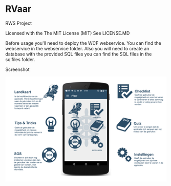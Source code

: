 # RVaar
RWS Project

Licensed with the The MIT License (MIT)
See LICENSE.MD

Before usage you'll need to deploy the WCF webservice. You can find the webservice in the webservice folder.
Also you will need to create an database with the provided SQL files you can find the SQL files in the sqlfiles folder.

Screenshot 

![Screenshot rvaar](https://github.com/haydar100/RVaar/blob/master/Screenshots/appuitleg.png?raw=true)
